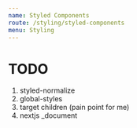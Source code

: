 ```yaml
---
name: Styled Components
route: /styling/styled-components
menu: Styling
---
```


# TODO

1. styled-normalize
2. global-styles
3. target children (pain point for me)
4. nextjs \_document
